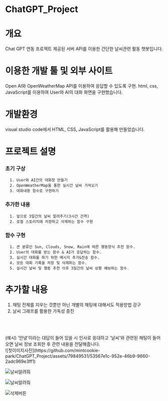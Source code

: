 # ChatGPT_Project

# 개요
   Chat GPT 연동 프로젝트
   제공된 서버 API를 이용한 간단한 날씨관련 활동 챗봇입니다.

# 이용한 개발 툴 및 외부 사이트
   Open AI와 OpenWeatherMap API를 이용하여 응답할 수 있도록 구현.
   html, css, JavaScript를 이용하여 User와 AI의 대화 화면을 구현했습니다.

# 개발환경
   visual studio code에서 HTML, CSS, JavaScript를 활용해 만들었습니다.

# 프로젝트 설명
   ### 초기 구상
      1. User와 AI간의 대화창 만들기
      2. OpenWeatherMap을 통한 실시간 날씨 가져오기
      3. 대화내용 함수로 구현하기
      
   ### 추가한 내용
      1. 앞으로 3일간의 날씨 알려주기(3시간 간격)
      2. 로컬 스토리지에 저장하고 삭제하는 함수 구현
      
   ### 함수 구현
      1. 큰 분류인 Sun, Clouds, Snow, Rain에 따른 행동양식 추천 함수.
      2. User의 대화를 받는 함수 & AI가 응답하는 함수.
      3. 실시간 대화를 하기 위한 메시지 추가&전송 함수.
      4. 모든 대화 기록을 저장 및 삭제하는 함수.
      5. 실시간 날씨 및 행동 추천 이후 3일간의 날씨 상황 예보하는 함수.
     
# 추가할 내용
   1. 채팅 전체를 지우는 것뿐만 아닌 개별의 채팅에 대해서도 적용방법 강구<br>
   2. 날씨 그래프를 활용한 가독성 증진<br>
   <br>
   <br>
   <br>
   (예시)
   '안녕'이라는 대답이 들어 있을 시 인사로 응대하고
   '날씨'와 관련된 채팅이 들어오면 날씨 정보 조회한 후
   관련 내용을 전달해줍니다.
   <br>
   ![첫이미지사진](https://github.com/mintcookie-park/ChatGPT_Project/assets/79849531/53567e1c-952e-46b9-9660-2adc969e3ff1)

   ![날씨알려줘](https://github.com/mintcookie-park/ChatGPT_Project/assets/79849531/4762fc49-90a1-4315-a0c5-c93a49d40dfd)

   ![날씨알려줘](https://github.com/mintcookie-park/ChatGPT_Project/assets/79849531/7768bba4-dab3-46f7-8b46-d8f542a6755e)

   ![삭제버튼](https://github.com/mintcookie-park/ChatGPT_Project/assets/79849531/81e4a1ea-7061-4ab1-a663-1620d6eec2e4)
